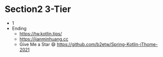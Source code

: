 # Section2 3-Tier
* 1
* Ending
  * https://tw.kotlin.tips/
  * https://jianminhuang.cc
  * Give Me a Star 😄  https://github.com/b2etw/Spring-Kotlin-iThome-2021
